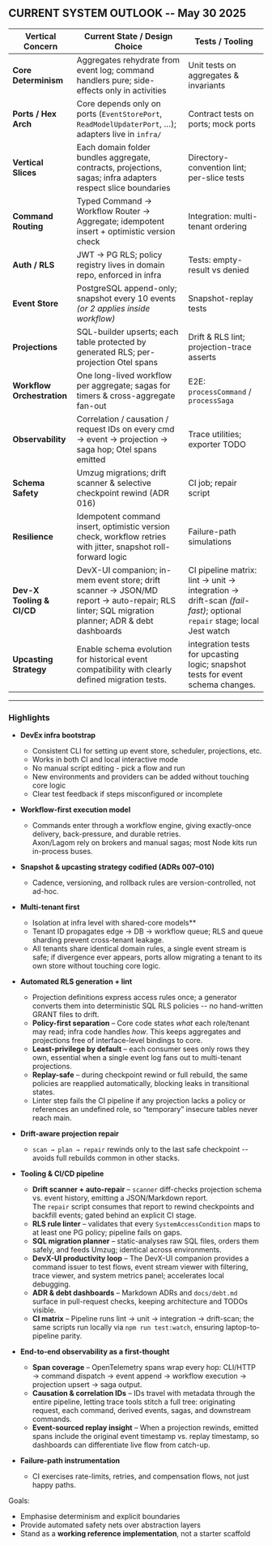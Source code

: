 ## CURRENT SYSTEM OUTLOOK  --  May 30 2025

| Vertical Concern           | Current State / Design Choice | Tests / Tooling |
|----------------------------| ----------------------------- | --------------- |
| **Core Determinism**       | Aggregates rehydrate from event log; command handlers pure; side-effects only in activities | Unit tests on aggregates & invariants |
| **Ports / Hex Arch**       | Core depends only on ports (`EventStorePort`, `ReadModelUpdaterPort`, …); adapters live in `infra/` | Contract tests on ports; mock ports |
| **Vertical Slices**        | Each domain folder bundles aggregate, contracts, projections, sagas; infra adapters respect slice boundaries | Directory-convention lint; per-slice tests |
| **Command Routing**        | Typed Command → Workflow Router → Aggregate; idempotent insert + optimistic version check | Integration: multi-tenant ordering |
| **Auth / RLS**             | JWT → PG RLS; policy registry lives in domain repo, enforced in infra | Tests: empty-result vs denied |
| **Event Store**            | PostgreSQL append-only; snapshot every 10 events *(or 2 applies inside workflow)* | Snapshot-replay tests |
| **Projections**            | SQL-builder upserts; each table protected by generated RLS; per-projection Otel spans | Drift & RLS lint; projection-trace asserts |
| **Workflow Orchestration** | One long-lived workflow per aggregate; sagas for timers & cross-aggregate fan-out | E2E: `processCommand` / `processSaga` |
| **Observability**          | Correlation / causation / request IDs on every cmd → event → projection → saga hop; Otel spans emitted | Trace utilities; exporter TODO |
| **Schema Safety**          | Umzug migrations; drift scanner & selective checkpoint rewind (ADR 016) | CI job; repair script |
| **Resilience**             | Idempotent command insert, optimistic version check, workflow retries with jitter, snapshot roll-forward logic | Failure-path simulations |
| **Dev-X Tooling & CI/CD** | DevX-UI companion; in-mem event store; drift scanner → JSON/MD report → auto-repair; RLS linter; SQL migration planner; ADR & debt dashboards | CI pipeline matrix: lint → unit → integration → drift-scan *(fail-fast)*; optional `repair` stage; local Jest watch |
| **Upcasting Strategy**            | Enable schema evolution for historical event compatibility with clearly defined migration tests.       | integration tests for upcasting logic; snapshot tests for event schema changes. |

---

### Highlights

* **DevEx infra bootstrap**

  * Consistent CLI for setting up event store, scheduler, projections, etc.
  * Works in both CI and local interactive mode
  * No manual script editing - pick a flow and run
  * New environments and providers can be added without touching core logic
  * Clear test feedback if steps misconfigured or incomplete

* **Workflow-first execution model**
    - Commands enter through a workflow engine, giving exactly-once delivery, back-pressure, and durable retries.  
      Axon/Lagom rely on brokers and manual sagas; most Node kits run in-process buses.

* **Snapshot & upcasting strategy codified (ADRs 007–010)**
    - Cadence, versioning, and rollback rules are version-controlled, not ad-hoc.

* **Multi-tenant first**
    * Isolation at infra level with shared-core models**
    * Tenant ID propagates edge → DB → workflow queue; RLS and queue sharding prevent cross-tenant leakage.
    * All tenants share identical domain rules, a single event stream is safe; if divergence ever appears, ports allow migrating a tenant to its own store without touching core logic.

* **Automated RLS generation + lint**
    * Projection definitions express access rules once; a generator converts them into deterministic SQL RLS policies -- no hand-written GRANT files to drift.
    * **Policy-first separation** – Core code states *what* each role/tenant may read; infra code handles *how*. This keeps aggregates and projections free of interface-level bindings to core.
    * **Least-privilege by default** – each consumer sees only rows they own, essential when a single event log fans out to multi-tenant projections.
    * **Replay-safe** – during checkpoint rewind or full rebuild, the same policies are reapplied automatically, blocking leaks in transitional states.
    * Linter step fails the CI pipeline if any projection lacks a policy or references an undefined role, so “temporary” insecure tables never reach main.

* **Drift-aware projection repair**
    - `scan → plan → repair` rewinds only to the last safe checkpoint -- avoids full rebuilds common in other stacks.

* **Tooling & CI/CD pipeline**
  * **Drift scanner + auto-repair** – `scanner` diff-checks projection schema vs. event history, emitting a JSON/Markdown report.  
    The `repair` script consumes that report to rewind checkpoints and backfill events; gated behind an explicit CI stage.
  * **RLS rule linter** – validates that every `SystemAccessCondition` maps to at least one PG policy; pipeline fails on gaps.
  * **SQL migration planner** – static-analyses raw SQL files, orders them safely, and feeds Umzug; identical across environments.
  * **DevX-UI productivity loop** – The DevX-UI companion provides a command issuer to test flows, event stream viewer with filtering, trace viewer, and system metrics panel; accelerates local debugging.
  * **ADR & debt dashboards** – Markdown ADRs and `docs/debt.md` surface in pull-request checks, keeping architecture and TODOs visible.
  * **CI matrix** – Pipeline runs lint → unit → integration → drift-scan; the same scripts run locally via `npm run test:watch`, ensuring laptop-to-pipeline parity.

* **End-to-end observability as a first-thought**
    * **Span coverage** – OpenTelemetry spans wrap every hop: CLI/HTTP → command dispatch → event append → workflow execution → projection upsert → saga output.
    * **Causation & correlation IDs** – IDs travel with metadata through the entire pipeline, letting trace tools stitch a full tree: originating request, each command, derived events, sagas, and downstream commands.
    * **Event-sourced replay insight** – When a projection rewinds, emitted spans include the original event timestamp vs. replay timestamp, so dashboards can differentiate live flow from catch-up.

* **Failure-path instrumentation**
    * CI exercises rate-limits, retries, and compensation flows, not just happy paths.

Goals:
* Emphasise determinism and explicit boundaries
* Provide automated safety nets over abstraction layers
* Stand as a **working reference implementation**, not a starter scaffold
